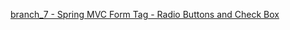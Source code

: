 [branch_7 - Spring MVC Form Tag - Radio Buttons and Check Box](https://github.com/ta4anka/springMVCTutorial/tree/branch_7)


 
